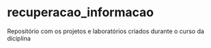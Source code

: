 # recuperacao_informacao
Repositório com os projetos e laboratórios criados durante o curso da diciplina
